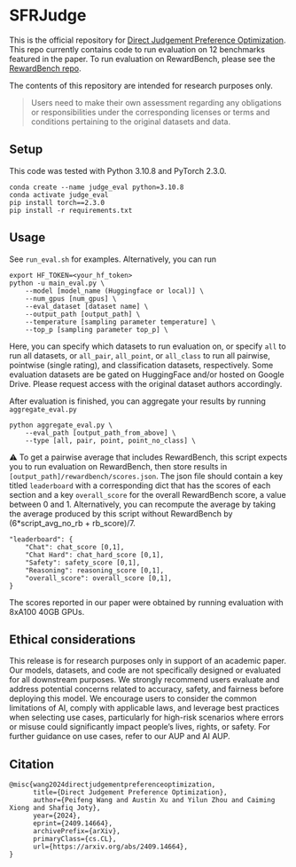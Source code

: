 # SFRJudge

This is the official repository for [Direct Judgement Preference Optimization](https://arxiv.org/abs/2409.14664). This repo currently contains code to run evaluation on 12 benchmarks featured in the paper. To run evaluation on RewardBench, please see the [RewardBench repo](https://github.com/allenai/reward-bench).

The contents of this repository are intended for research purposes only.

> Users need to make their own assessment regarding any obligations or responsibilities under the corresponding licenses or terms and conditions pertaining to the original datasets and data.


## Setup
This code was tested with Python 3.10.8 and PyTorch 2.3.0. 

```
conda create --name judge_eval python=3.10.8
conda activate judge_eval
pip install torch==2.3.0
pip install -r requirements.txt
```

## Usage
See `run_eval.sh` for examples. Alternatively, you can run

```
export HF_TOKEN=<your_hf_token>
python -u main_eval.py \
    --model [model_name (Huggingface or local)] \
    --num_gpus [num_gpus] \
    --eval_dataset [dataset name] \
    --output_path [output_path] \
    --temperature [sampling parameter temperature] \
    --top_p [sampling parameter top_p] \
```

Here, you can specify which datasets to run evaluation on, or specify `all` to run all datasets, or `all_pair`, `all_point`, or `all_class` to run all pairwise, pointwise (single rating), and classification datasets, respectively. Some evaluation datasets are be gated on HuggingFace and/or hosted on Google Drive. Please request access with the original dataset authors accordingly. 

After evaluation is finished, you can aggregate your results by running `aggregate_eval.py`
```
python aggregate_eval.py \
    --eval_path [output_path_from_above] \
    --type [all, pair, point, point_no_class] \ 
```

:warning: To get a pairwise average that includes RewardBench, this script expects you to run evaluation on RewardBench, then store results in `[output_path]/rewardbench/scores.json`. The json file should contain a key titled `leaderboard` with a corresponding dict that has the scores of each section and a key `overall_score` for the overall RewardBench score, a value between 0 and 1. Alternatively, you can recompute the average by taking the average produced by this script without RewardBench by (6*script_avg_no_rb + rb_score)/7.

```
"leaderboard": {
    "Chat": chat_score [0,1],
    "Chat Hard": chat_hard_score [0,1],
    "Safety": safety_score [0,1],
    "Reasoning": reasoning_score [0,1],
    "overall_score": overall_score [0,1],
}
```

The scores reported in our paper were obtained by running evaluation with 8xA100 40GB GPUs. 

## Ethical considerations

This release is for research purposes only in support of an academic paper. Our models, datasets, and code are not specifically designed or evaluated for all downstream purposes. We strongly recommend users evaluate and address potential concerns related to accuracy, safety, and fairness before deploying this model. We encourage users to consider the common limitations of AI, comply with applicable laws, and leverage best practices when selecting use cases, particularly for high-risk scenarios where errors or misuse could significantly impact people’s lives, rights, or safety. For further guidance on use cases, refer to our AUP and AI AUP. 


## Citation
```
@misc{wang2024directjudgementpreferenceoptimization,
      title={Direct Judgement Preference Optimization}, 
      author={Peifeng Wang and Austin Xu and Yilun Zhou and Caiming Xiong and Shafiq Joty},
      year={2024},
      eprint={2409.14664},
      archivePrefix={arXiv},
      primaryClass={cs.CL},
      url={https://arxiv.org/abs/2409.14664}, 
}
```
